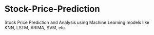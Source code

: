 # Stock-Price-Prediction
Stock Price Prediction and Analysis using Machine Learning models like KNN, LSTM, ARIMA, SVM, etc.
